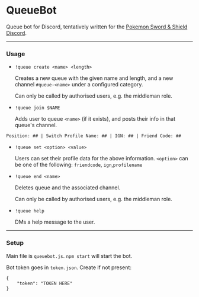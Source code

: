 # QueueBot
Queue bot for Discord, tentatively written for the [Pokemon Sword & Shield Discord](http://discord.gg/pokemonswordshield "Pokemon Sword & Shield Discord").

------------

### Usage
- `!queue create <name> <length>`

	Creates a new queue with the given name and length, and a new channel `#queue-<name>` under a configured category.

	Can only be called by authorised users, e.g. the middleman role.

- `!queue join $NAME`

	Adds user to queue `<name>` (if it exists), and posts their info in that queue's channel.

`Position: ## | Switch Profile Name: ## | IGN: ## | Friend Code: ## `

- `!queue set <option> <value>`

	Users can set their profile data for the above information. `<option>` can be one of the following: `friendcode`, `ign`,`profilename`

- `!queue end <name>`

	Deletes queue and the associated channel.

	Can only be called by authorised users, e.g. the middleman role.
	
- `!queue help`

	DMs a help message to the user.

------------

### Setup
Main file is `queuebot.js`. `npm start` will start the bot.

Bot token goes in `token.json`. Create if not present:
```
{
	"token": "TOKEN HERE"
}
```
